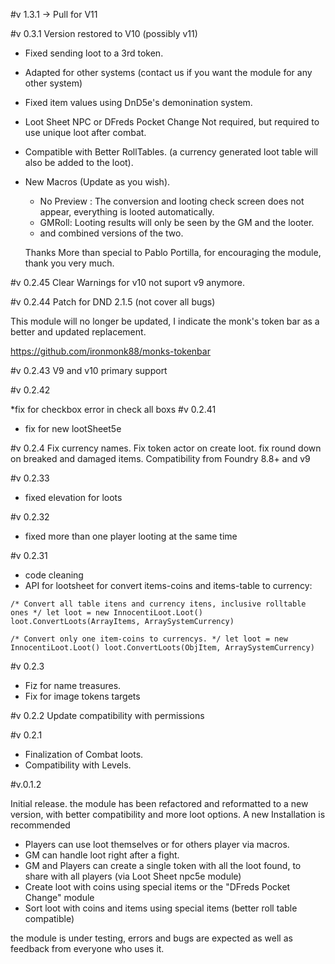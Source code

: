 #v 1.3.1 -> Pull for V11

#v 0.3.1
Version restored to V10 (possibly v11)

* Fixed sending loot to a 3rd token.
* Adapted for other systems (contact us if you want the module for any other system)
* Fixed item values using DnD5e's demonination system.
* Loot Sheet NPC or DFreds Pocket Change Not required, but required to use unique loot after combat.
* Compatible with Better RollTables. (a currency generated loot table will also be added to the loot).
* New Macros (Update as you wish).
    * No Preview : The conversion and looting check screen does not appear, everything is looted automatically.
    * GMRoll: Looting results will only be seen by the GM and the looter.
    * and combined versions of the two.

    Thanks More than special to Pablo Portilla, for encouraging the module, thank you very much.

#v 0.2.45
Clear Warnings for v10
not suport v9 anymore.

#v 0.2.44
Patch for DND 2.1.5 (not cover all bugs)

This module will no longer be updated, I indicate the monk's token bar as a better and updated replacement.

https://github.com/ironmonk88/monks-tokenbar

#v 0.2.43
V9 and v10 primary support

#v 0.2.42

*fix for checkbox error in check all boxs
#v 0.2.41

* fix for new lootSheet5e

#v 0.2.4
Fix currency names.
Fix token actor on create loot.
fix round down on breaked and damaged items.
Compatibility from Foundry 8.8+ and v9 

#v 0.2.33
* fixed elevation for loots

#v 0.2.32
* fixed more than one player looting at the same time

#v 0.2.31

* code cleaning
* API for lootsheet for convert items-coins and items-table to currency: 

`/* Convert all table itens and currency itens, inclusive rolltable ones */
let loot = new InnocentiLoot.Loot()
loot.ConvertLoots(ArrayItems, ArraySystemCurrency)`

`/* Convert only one item-coins to currencys. */
let loot = new InnocentiLoot.Loot()
loot.ConvertLoots(ObjItem, ArraySystemCurrency)`

#v 0.2.3
* Fiz for name treasures.
* Fix for image tokens targets

#v 0.2.2
Update compatibility with permissions

#v 0.2.1
* Finalization of Combat loots.
* Compatibility with Levels.

#v.0.1.2

Initial release.
the module has been refactored and reformatted to a new version, with better compatibility and more loot options.
A new Installation is recommended

* Players can use loot themselves or for others player via macros.
* GM can handle loot right after a fight.
* GM and Players can create a single token with all the loot found, to share with all players (via Loot Sheet npc5e module)
* Create loot with coins using special items or the "DFreds Pocket Change" module
* Sort loot with coins and items using special items (better roll table compatible)

the module is under testing, errors and bugs are expected as well as feedback from everyone who uses it.